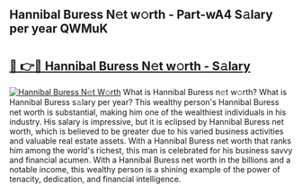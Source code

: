 ## Hannibal Buress N𝚎t w𝚘rth - Part-wA4 S𝚊lary per year QWMuK

# <h2><a href="http://gc0eaf.nevu.top/?p=Hannibal+Buress">🔗 👉🔴 Hannibal Buress N𝚎t w𝚘rth - S𝚊lary</a></h2>

[![Hannibal Buress N𝚎t W𝚘rth](https://i.imgur.com/Oavwk0R.jpeg)](http://gc0eaf.nevu.top/?p=Hannibal+Buress)
What is Hannibal Buress n𝚎t w𝚘rth? What is Hannibal Buress s𝚊lary per year?
This wealthy person's Hannibal Buress net worth is substantial, making him one of the wealthiest individuals in his industry. His salary is impressive, but it is eclipsed by Hannibal Buress net worth, which is believed to be greater due to his varied business activities and valuable real estate assets. With a Hannibal Buress net worth that ranks him among the world's richest, this man is celebrated for his business savvy and financial acumen. With a Hannibal Buress net worth in the billions and a notable income, this wealthy person is a shining example of the power of tenacity, dedication, and financial intelligence.

